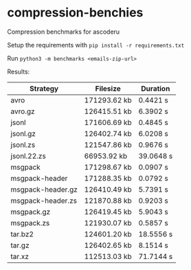 # compression-benchies

Compression benchmarks for ascoderu

Setup the requirements with `pip install -r requirements.txt`

Run `python3 -m benchmarks <emails-zip-url>`

Results:

| Strategy          | Filesize     | Duration   |
| ----------------- | ------------ | ---------- |
| avro              | 171293.62 kb |  0.4421 s  |
| avro.gz           | 126415.51 kb |  6.3902 s  |
| jsonl             | 171606.69 kb |  0.4845 s  |
| jsonl.gz          | 126402.74 kb |  6.0208 s  |
| jsonl.zs          | 121547.86 kb |  0.9676 s  |
| jsonl.22.zs       |  66953.92 kb | 39.0648 s  |
| msgpack           | 171298.67 kb |  0.0907 s  |
| msgpack-header    | 171288.35 kb |  0.0792 s  |
| msgpack-header.gz | 126410.49 kb |  5.7391 s  |
| msgpack-header.zs | 121870.88 kb |  0.9203 s  |
| msgpack.gz        | 126419.45 kb |  5.9043 s  |
| msgpack.zs        | 121930.07 kb |  0.5857 s  |
| tar.bz2           | 124601.20 kb | 18.5556 s  |
| tar.gz            | 126402.65 kb |  8.1514 s  |
| tar.xz            | 112513.03 kb | 71.7144 s  |
